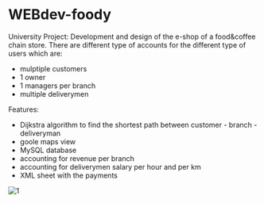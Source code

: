 # WEBdev-foody
University Project: Development and design of the e-shop of a food&amp;coffee chain store. 
There are different type of accounts for the different type of users which are: 
- mulptiple customers 
- 1 owner 
- 1 managers per branch 
- multiple deliverymen

Features:
- Dijkstra algorithm to find the shortest path between customer - branch - deliveryman
- goole maps view
- MySQL database 
- accounting for revenue per branch
- accounting for deliverymen salary per hour and per km 
- XML sheet with the payments 


![1](https://user-images.githubusercontent.com/50781833/195999109-178da542-82d5-4dfc-93b3-f1227632bd14.jpg)



